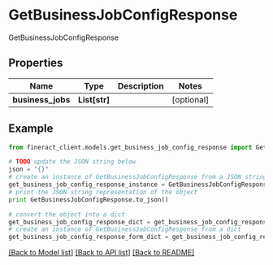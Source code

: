 # GetBusinessJobConfigResponse

GetBusinessJobConfigResponse

## Properties

Name | Type | Description | Notes
------------ | ------------- | ------------- | -------------
**business_jobs** | **List[str]** |  | [optional] 

## Example

```python
from fineract_client.models.get_business_job_config_response import GetBusinessJobConfigResponse

# TODO update the JSON string below
json = "{}"
# create an instance of GetBusinessJobConfigResponse from a JSON string
get_business_job_config_response_instance = GetBusinessJobConfigResponse.from_json(json)
# print the JSON string representation of the object
print GetBusinessJobConfigResponse.to_json()

# convert the object into a dict
get_business_job_config_response_dict = get_business_job_config_response_instance.to_dict()
# create an instance of GetBusinessJobConfigResponse from a dict
get_business_job_config_response_form_dict = get_business_job_config_response.from_dict(get_business_job_config_response_dict)
```
[[Back to Model list]](../README.md#documentation-for-models) [[Back to API list]](../README.md#documentation-for-api-endpoints) [[Back to README]](../README.md)


